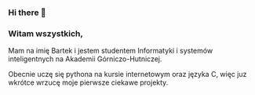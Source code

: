 ### Hi there 👋

<!--
**Pobudi/Pobudi** is a ✨ _special_ ✨ repository because its `README.md` (this file) appears on your GitHub profile.

Here are some ideas to get you started:

- 🔭 I’m currently working on ...
- 🌱 I’m currently learning ...
- 👯 I’m looking to collaborate on ...
- 🤔 I’m looking for help with ...
- 💬 Ask me about ...
- 📫 How to reach me: ...
- 😄 Pronouns: ...
- ⚡ Fun fact: ...
-->

### Witam wszystkich,
Mam na imię Bartek i jestem studentem Informatyki i systemów inteligentnych na Akademii Górniczo-Hutniczej.

Obecnie uczę się pythona na kursie internetowym oraz języka C, więc juz wkrótce wrzucę moje pierwsze ciekawe projekty.

